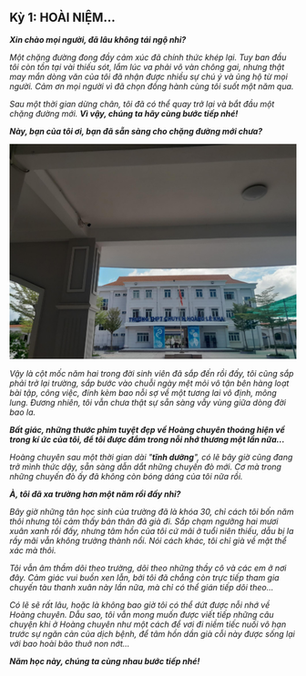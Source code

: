 ## Kỳ 1: HOÀI NIỆM...

**_Xin chào mọi người, đã lâu không tái ngộ nhỉ?_**

_Một chặng đường đong đầy cảm xúc đã chính thức khép lại. Tuy ban đầu tôi còn tồn tại vài thiếu sót, lắm lúc va phải vô vàn chông gai, nhưng thật may mắn dòng văn của tôi đã nhận được nhiều sự chú ý và ủng hộ từ mọi người. Cảm ơn mọi người vì đã chọn đồng hành cùng tôi suốt một năm qua._

_Sau một thời gian dừng chân, tôi đã có thể quay trở lại và bắt đầu một chặng đường mới. **Vì vậy, chúng ta hãy cùng bước tiếp nhé!**_

**_Này, bạn của tôi ơi, bạn đã sẵn sàng cho chặng đường mới chưa?_**

![New journey](../../../../public/images/posts/2023/09-05-HLK-MyYouth-2023-02/image1.jpg)

_Vậy là cột mốc năm hai trong đời sinh viên đã sắp đến rồi đấy, tôi cũng sắp phải trở lại trường, sắp bước vào chuỗi ngày mệt mỏi vô tận bên hàng loạt bài tập, công việc, đính kèm bao nỗi sợ về một tương lai vô định, mông lung. Đương nhiên, tôi vẫn chưa thật sự sẵn sàng vẫy vùng giữa dòng đời bao la._

**_Bất giác, những thước phim tuyệt đẹp về Hoàng chuyên thoáng hiện về trong kí ức của tôi, để tôi được đắm trong nỗi nhớ thương một lần nữa..._**

_Hoàng chuyên sau một thời gian dài "**tĩnh dưỡng**", có lẽ bây giờ cũng đang trở mình thức dậy, sẵn sàng dẫn dắt những chuyến đò mới. Cơ mà trong những chuyến đò ấy đã không còn bóng dáng của tôi nữa rồi._

**_À, tôi đã xa trường hơn một năm rồi đấy nhỉ?_**

_Bây giờ những tân học sinh của trường đã là khóa 30, chỉ cách tôi bốn năm thôi nhưng tôi cảm thấy bản thân đã già đi. Sắp chạm ngưỡng hai mươi xuân xanh rồi đấy, nhưng tâm hồn của tôi cứ mãi ở tuổi niên thiếu, dẫu bị la rầy mãi vẫn không trưởng thành nổi. Nói cách khác, tôi chỉ già về mặt thể xác mà thôi._

_Tôi vẫn âm thầm dõi theo trường, dõi theo những thầy cô và các em ở nơi đây. Cảm giác vui buồn xen lẫn, bởi tôi đã chẳng còn trực tiếp tham gia chuyến tàu thanh xuân này lần nữa, mà chỉ có thể gián tiếp dõi theo..._

_Có lẽ sẽ rất lâu, hoặc là không bao giờ tôi có thể dứt được nỗi nhớ về Hoàng chuyên. Dẫu sao, tôi vẫn mong muốn được viết tiếp những câu chuyện khi ở Hoàng chuyên như một cách để vơi đi niềm tiếc nuối vô hạn trước sự ngăn cản của dịch bệnh, để tâm hồn dần già cỗi này được sống lại với bao hoài bão thuở non nớt..._

**_Năm học này, chúng ta cùng nhau bước tiếp nhé!_**

